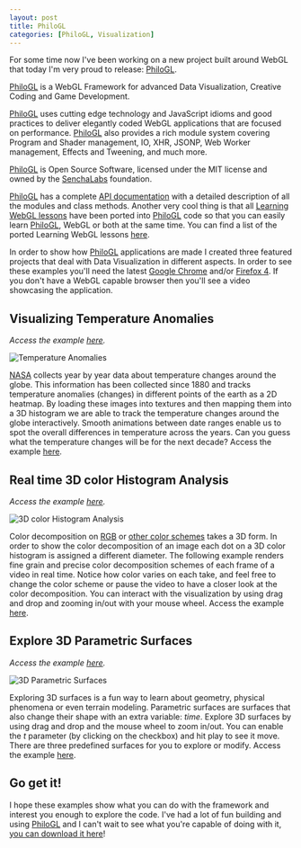 ```yaml
--- 
layout: post
title: PhiloGL
categories: [PhiloGL, Visualization]
---
```


For some time now I've been working on a new project built around WebGL that today I'm very proud to release: [PhiloGL](http://senchalabs.github.com/philogl/).  

[PhiloGL](http://senchalabs.github.com/philogl/) is a WebGL Framework for advanced Data Visualization, Creative Coding and Game Development.

[PhiloGL](http://senchalabs.github.com/philogl/) uses cutting edge technology and JavaScript idioms and good practices to deliver elegantly 
coded WebGL applications that are focused on performance. [PhiloGL](http://senchalabs.github.com/philogl/) also provides a rich module system 
covering Program and Shader management, IO, XHR, JSONP, Web Worker management, Effects and Tweening, and much more.

[PhiloGL](http://senchalabs.github.com/philogl/) is Open Source Software, licensed under the MIT license and owned by the [SenchaLabs](http://senchalabs.org/) foundation.

[PhiloGL](http://senchalabs.github.com/philogl/) has a complete [API documentation](http://senchalabs.github.com/philogl/docs.html) with a detailed description 
of all the modules and class methods. Another very cool thing is that all [Learning WebGL lessons](http://learningwebgl.com/blog/?page_id=1217) have 
been ported into [PhiloGL](http://senchalabs.github.com/philogl/) code so that you can easily 
learn [PhiloGL](http://senchalabs.github.com/philogl/), WebGL or both at the same time. 
You can find a list of the ported Learning WebGL lessons [here](http://senchalabs.github.com/philogl/lessons.html).

In order to show how [PhiloGL](http://senchalabs.github.com/philogl/) applications are made I created three featured projects that deal with Data Visualization 
in different aspects. In order to see these examples you'll need the latest [Google Chrome](http://google.com/chrome/) and/or 
[Firefox 4](http://www.mozilla.com/en-US/firefox/beta/). If you don't have a WebGL capable browser then you'll see a video showcasing the application.

## Visualizing Temperature Anomalies

*Access the example [here](http://senchalabs.github.com/philogl/PhiloGL/examples/temperatureAnomalies/).*

![Temperature Anomalies](http://senchalabs.github.com/philogl/img/marquee/tanomalies.png)

[NASA]() collects year by year data about temperature changes around the globe. This information has been collected since 1880 and tracks temperature anomalies (changes) 
in different points of the earth as a 2D heatmap. By loading these images into textures and then mapping them into a 3D histogram we are able to track the temperature 
changes around the globe interactively. Smooth animations between date ranges enable us to spot the overall differences in temperature across the years. Can you guess 
what the temperature changes will be for the next decade? Access the example [here](http://senchalabs.github.com/philogl/PhiloGL/examples/temperatureAnomalies/).

## Real time 3D color Histogram Analysis

*Access the example [here](http://senchalabs.github.com/philogl/PhiloGL/examples/histogram/).*

![3D color Histogram Analysis](http://senchalabs.github.com/philogl/img/marquee/histogram.png)

Color decomposition on [RGB](http://en.wikipedia.org/wiki/RGB_color_model#Geometric_representation) or [other color schemes](http://en.wikipedia.org/wiki/HSL_and_HSV) takes a 
3D form. In order to show the color decomposition of an image each dot on a 3D color histogram is assigned a different diameter. The following example renders fine grain 
and precise color decomposition schemes of each frame of a video in real time. Notice how color varies on each take, and feel free to change the color scheme or pause the 
video to have a closer look at the color decomposition. You can interact with the visualization by using drag and drop and zooming in/out with your mouse wheel. 
Access the example [here](http://senchalabs.github.com/philogl/PhiloGL/examples/histogram/).

## Explore 3D Parametric Surfaces

*Access the example [here](http://senchalabs.github.com/philogl/PhiloGL/examples/explorer/).*

![3D Parametric Surfaces](http://senchalabs.github.com/philogl/img/marquee/explorer.png)

Exploring 3D surfaces is a fun way to learn about geometry, physical phenomena or even terrain modeling. Parametric surfaces are surfaces that also change their shape 
with an extra variable: *time*. Explore 3D surfaces by using drag and drop and the mouse wheel to zoom in/out. You can enable the *t* parameter (by clicking on the 
checkbox) and hit play to see it move. There are three predefined surfaces for you to explore or modify. 
Access the example [here](http://senchalabs.github.com/philogl/PhiloGL/examples/explorer/).

## Go get it!

I hope these examples show what you can do with the framework and interest you enough to explore the code. 
I've had a lot of fun building and using [PhiloGL](http://senchalabs.github.com/philogl/) and I can't wait to see what you're capable of doing with it, [you can download it here](http://senchalabs.github.com/philogl/)!

